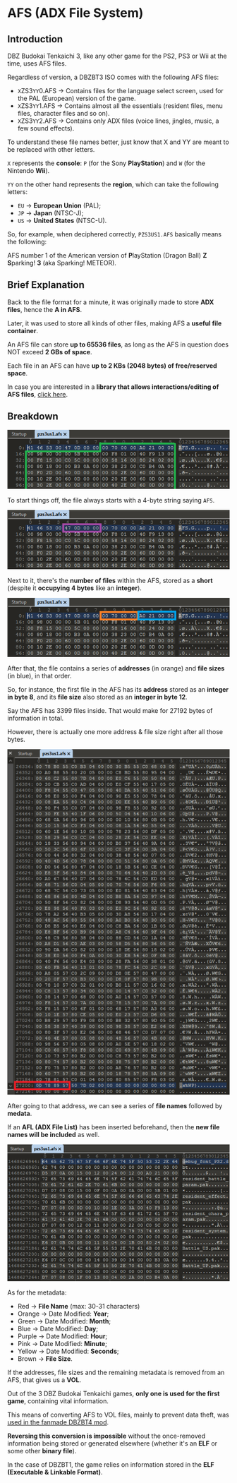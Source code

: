 # AFS (ADX File System)

## Introduction
DBZ Budokai Tenkaichi 3, like any other game for the PS2, PS3 or Wii at the time, uses AFS files.

Regardless of version, a DBZBT3 ISO comes with the following AFS files:
* ``X``ZS3``YY``0.AFS -> Contains files for the language select screen, used for the PAL (European) version of the game.
* ``X``ZS3``YY``1.AFS -> Contains almost all the essentials (resident files, menu files, character files and so on).
* ``X``ZS3``YY``2.AFS -> Contains only ADX files (voice lines, jingles, music, a few sound effects).

To understand these file names better, just know that X and YY are meant to be replaced with other letters.

``X`` represents the **console**: ``P`` (for the Sony **PlayStation**) and ``W`` (for the Nintendo **Wii**).

``YY`` on the other hand represents the **region**, which can take the following letters:
* ``EU`` -> **European Union** (PAL);
* ``JP`` -> **Japan** (NTSC-J);
* ``US`` -> **United States** (NTSC-U).

So, for example, when deciphered correctly, ``PZS3US1.AFS`` basically means the following:
 
AFS number 1 of the American version of **P**layStation (Dragon Ball) **Z** **S**parking! **3** (aka Sparking! METEOR).

## Brief Explanation
Back to the file format for a minute, it was originally made to store **ADX files**, hence the **A in AFS**.

Later, it was used to store all kinds of other files, making AFS a **useful file container**.

An AFS file can store **up to 65536 files**, as long as the AFS in question does NOT exceed **2 GBs of space**.

Each file in an AFS can have **up to 2 KBs (2048 bytes) of free/reserved space**.

In case you are interested in a **library that allows interactions/editing of AFS files**, [click here](https://github.com/jagger1407/Afster).

## Breakdown
![afs-1](https://github.com/ViveTheModder/dbzbt3-research/blob/main/file-types/afs/img/afs-1.png)

To start things off, the file always starts with a 4-byte string saying ``AFS``.

![afs-4](https://github.com/ViveTheModder/dbzbt3-research/blob/main/file-types/afs/img/afs-4.png)

Next to it, there's the **number of files** within the AFS, stored as a **short** (despite it **occupying 4 bytes** like an **integer**).

![afs-2](https://github.com/ViveTheModder/dbzbt3-research/blob/main/file-types/afs/img/afs-2.png)

After that, the file contains a series of **addresses** (in orange) and **file sizes** (in blue), in that order.

So, for instance, the first file in the AFS has its **address** stored as an **integer in byte 8**, 
and its **file size** also stored as an **integer in byte 12**.

Say the AFS has 3399 files inside. That would make for 27192 bytes of information in total.

However, there is actually one more address & file size right after all those bytes.

![afs-3](https://github.com/ViveTheModder/dbzbt3-research/blob/main/file-types/afs/img/afs-3.png)

After going to that address, we can see a series of **file names** followed by **medata**.

If an **AFL (ADX File List)** has been inserted beforehand, then the **new file names will be included** as well.

![afs-5](https://github.com/ViveTheModder/dbzbt3-research/blob/main/file-types/afs/img/afs-5.png)

As for the metadata:
* Red -> **File Name** (max: 30-31 characters)
* Orange -> Date Modified: **Year**;
* Green -> Date Modified: **Month**;
* Blue -> Date Modified: **Day**;
* Purple -> Date Modified: **Hour**;
* Pink -> Date Modified: **Minute**;
* Yellow -> Date Modified: **Seconds**;
* Brown -> **File Size**.

If the addresses, file sizes and the remaining metadata is removed from an AFS, that gives us a **VOL**.

Out of the 3 DBZ Budokai Tenkaichi games, **only one is used for the first game**, containing vital information.

This means of converting AFS to VOL files, mainly to prevent data theft, was [used in the fanmade DBZBT4 mod](https://github.com/ViveTheModder/bt4-research).

**Reversing this conversion is impossible** without the once-removed information being stored or generated elsewhere (whether it's an **ELF** or some other **binary file**).

In the case of DBZBT1, the game relies on information stored in the **ELF (Executable & Linkable Format)**.